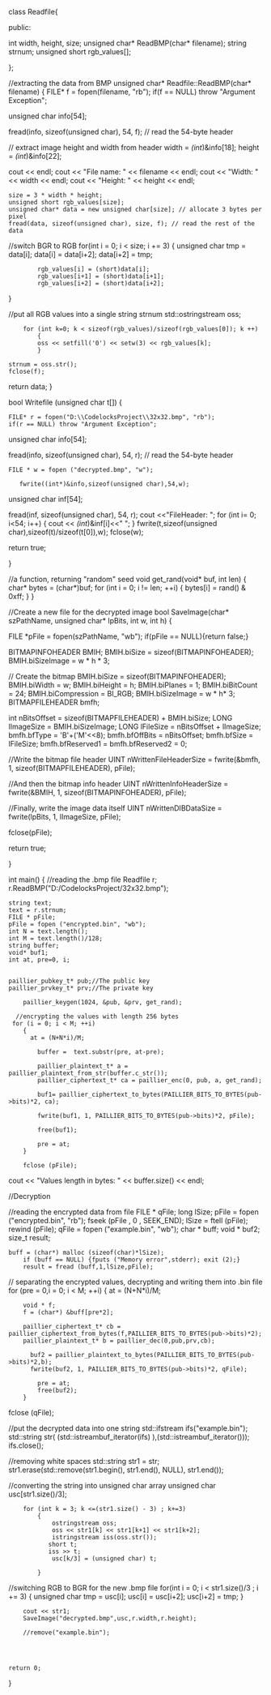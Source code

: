 
class Readfile{

public:

  int width, height, size;
  unsigned char* ReadBMP(char* filename);
  string strnum;
  unsigned short rgb_values[];

};


//extracting the data from BMP
unsigned char* Readfile::ReadBMP(char* filename)
{
FILE* f = fopen(filename, "rb");
if(f == NULL) throw "Argument Exception";

unsigned char info[54];

fread(info, sizeof(unsigned char), 54, f); // read the 54-byte header

// extract image height and width from header
width = *(int*)&info[18];
height = *(int*)&info[22];

cout << endl;
cout << "File name: " << filename << endl;
cout << "Width: " << width << endl;
cout << "Height: " << height << endl;

    size = 3 * width * height;
    unsigned short rgb_values[size];
    unsigned char* data = new unsigned char[size]; // allocate 3 bytes per pixel
    fread(data, sizeof(unsigned char), size, f); // read the rest of the data

//switch BGR to RGB
for(int i = 0; i < size; i += 3)
    {
            unsigned char tmp = data[i];
            data[i] = data[i+2];
            data[i+2] = tmp;

            rgb_values[i] = (short)data[i];
            rgb_values[i+1] = (short)data[i+1];
            rgb_values[i+2] = (short)data[i+2];

}

//put all RGB values into a single string strnum
std::ostringstream oss;

        for (int k=0; k < sizeof(rgb_values)/sizeof(rgb_values[0]); k ++)
            {
            oss << setfill('0') << setw(3) << rgb_values[k];
            }

    strnum = oss.str();
    fclose(f);

return data;
}


bool Writefile (unsigned char t[])
{

    FILE* r = fopen("D:\\CodelocksProject\\32x32.bmp", "rb");
    if(r == NULL) throw "Argument Exception";

unsigned char info[54];

fread(info, sizeof(unsigned char), 54, r); // read the 54-byte header

    FILE * w = fopen ("decrypted.bmp", "w");

       fwrite((int*)&info,sizeof(unsigned char),54,w);


unsigned char inf[54];

fread(inf, sizeof(unsigned char), 54, r); cout <<"FileHeader: ";
for (int i= 0; i<54; i++)
    {
        cout << *(int*)&inf[i]<<" ";
    }
fwrite(t,sizeof(unsigned char),sizeof(t)/sizeof(t[0]),w);
fclose(w);

return true;

}

//a function, returning "random" seed
    void get_rand(void* buf, int len)
    {
    char* bytes = (char*)buf;
    for (int i = 0; i != len; ++i) {
        bytes[i] = rand() & 0xff;
    }
    }


//Create a new file for the decrypted image
bool SaveImage(char* szPathName, unsigned char* lpBits, int w, int h)
{

FILE *pFile = fopen(szPathName, "wb");
if(pFile == NULL){return false;}

BITMAPINFOHEADER BMIH;
BMIH.biSize = sizeof(BITMAPINFOHEADER);
BMIH.biSizeImage = w * h * 3;

// Create the bitmap
BMIH.biSize = sizeof(BITMAPINFOHEADER);
BMIH.biWidth = w;
BMIH.biHeight = h;
BMIH.biPlanes = 1;
BMIH.biBitCount = 24;
BMIH.biCompression = BI_RGB;
BMIH.biSizeImage = w * h* 3;
BITMAPFILEHEADER bmfh;

int nBitsOffset = sizeof(BITMAPFILEHEADER) + BMIH.biSize;
LONG lImageSize = BMIH.biSizeImage;
LONG lFileSize = nBitsOffset + lImageSize;
bmfh.bfType = 'B'+('M'<<8);
bmfh.bfOffBits = nBitsOffset;
bmfh.bfSize = lFileSize;
bmfh.bfReserved1 = bmfh.bfReserved2 = 0;

//Write the bitmap file header
UINT nWrittenFileHeaderSize = fwrite(&bmfh, 1,
sizeof(BITMAPFILEHEADER), pFile);

//And then the bitmap info header
UINT nWrittenInfoHeaderSize = fwrite(&BMIH,
1, sizeof(BITMAPINFOHEADER), pFile);

//Finally, write the image data itself
UINT nWrittenDIBDataSize = fwrite(lpBits, 1, lImageSize, pFile);

fclose(pFile);

return true;

}





int main()
{
    //reading the .bmp file
    Readfile r;
    r.ReadBMP("D:/CodelocksProject/32x32.bmp");

    string text;
    text = r.strnum;
    FILE * pFile;
    pFile = fopen ("encrypted.bin", "wb");
    int N = text.length();
    int M = text.length()/128;
    string buffer;
    void* buf1;
    int at, pre=0, i;


    paillier_pubkey_t* pub;//The public key
    paillier_prvkey_t* prv;//The private key

        paillier_keygen(1024, &pub, &prv, get_rand);

      //encrypting the values with length 256 bytes
     for (i = 0; i < M; ++i)
        {
          at = (N+N*i)/M;

            buffer =  text.substr(pre, at-pre);

            paillier_plaintext_t* a = paillier_plaintext_from_str(buffer.c_str());
            paillier_ciphertext_t* ca = paillier_enc(0, pub, a, get_rand);

            buf1= paillier_ciphertext_to_bytes(PAILLIER_BITS_TO_BYTES(pub->bits)*2, ca);

            fwrite(buf1, 1, PAILLIER_BITS_TO_BYTES(pub->bits)*2, pFile);

            free(buf1);

            pre = at;
        }

        fclose (pFile);


cout << "Values length in bytes: " << buffer.size() << endl;


//Decryption

//reading the encrypted data from file
    FILE * qFile;
    long lSize;
    pFile = fopen ("encrypted.bin", "rb");
    fseek (pFile , 0 , SEEK_END);
    lSize = ftell (pFile);
    rewind (pFile);
    qFile = fopen ("example.bin", "wb");
    char * buff;
    void * buf2;
    size_t result;

    buff = (char*) malloc (sizeof(char)*lSize);
        if (buff == NULL) {fputs ("Memory error",stderr); exit (2);}
        result = fread (buff,1,lSize,pFile);



// separating the encrypted values, decrypting and writing them into .bin file
    for (pre = 0,i = 0; i < M; ++i)
        {
            at = (N+N*i)/M;

        void * f;
        f = (char*) &buff[pre*2];

        paillier_ciphertext_t* cb = paillier_ciphertext_from_bytes(f,PAILLIER_BITS_TO_BYTES(pub->bits)*2);
        paillier_plaintext_t* b = paillier_dec(0,pub,prv,cb);

          buf2 = paillier_plaintext_to_bytes(PAILLIER_BITS_TO_BYTES(pub->bits)*2,b);
          fwrite(buf2, 1, PAILLIER_BITS_TO_BYTES(pub->bits)*2, qFile);

            pre = at;
            free(buf2);
        }

fclose (qFile);

//put the decrypted data into one string
std::ifstream ifs("example.bin");
std::string str( (std::istreambuf_iterator<char>(ifs) ),(std::istreambuf_iterator<char>()));
ifs.close();


//removing white spaces
std::string str1 = str;
str1.erase(std::remove(str1.begin(), str1.end(), NULL), str1.end());


//converting the string into unsigned char array
          unsigned char usc[str1.size()/3];

        for (int k = 3; k <=(str1.size() - 3) ; k+=3)
            {
                ostringstream oss;
                oss << str1[k] << str1[k+1] << str1[k+2];
                istringstream iss(oss.str());
               short t;
               iss >> t;
                usc[k/3] = (unsigned char) t;

            }

//switching RGB to BGR for the new .bmp file
        for(int i = 0; i < str1.size()/3 ; i += 3)
            {
            unsigned char tmp = usc[i];
            usc[i] = usc[i+2];
            usc[i+2] = tmp;
            }

        cout << str1;
        SaveImage("decrypted.bmp",usc,r.width,r.height);

        //remove("example.bin");




    return 0;
}
